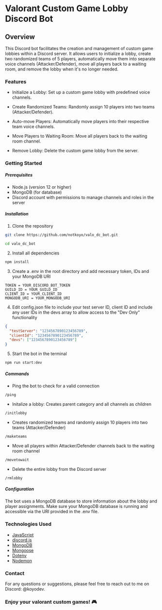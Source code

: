 # Valorant Custom Game Lobby Discord Bot

## Overview

This Discord bot facilitates the creation and management of custom game lobbies within a Discord server. It allows users to initialize a lobby, create two randomized teams of 5 players, automatically move them into separate voice channels (Attacker/Defender), move all players back to a waiting room, and remove the lobby when it's no longer needed.

### Features

- Initialize a Lobby: Set up a custom game lobby with predefined voice channels.

- Create Randomized Teams: Randomly assign 10 players into two teams (Attacker/Defender).

- Auto-move Players: Automatically move players into their respective team voice channels.

- Move Players to Waiting Room: Move all players back to the waiting room channel.

- Remove Lobby: Delete the custom game lobby from the server.

### Getting Started

##### Prerequisites

- Node.js (version 12 or higher)
- MongoDB (for database)
- Discord account with permissions to manage channels and roles in the server

##### Installation

1. Clone the repository
```bash 
git clone https://github.com/notkoyo/valo_dc_bot.git

cd valo_dc_bot
```

2. Install all dependencies
```bash 
npm install
```

3. Create a .env in the root directory and add necessary token, IDs and your MongoDB URI
```env 
TOKEN = YOUR_DISCORD_BOT_TOKEN
GUILD_ID = YOUR_GUILD_ID
CLIENT_ID = YOUR_CLIENT_ID
MONGODB_URI = YOUR_MONGODB_URI
```

4. Edit config.json file to include your test server ID, client ID and include any user IDs in the devs array to allow access to the "Dev Only" functionality
```json
{
  "testServer": "1234567890123456789",
  "clientId": "1234567890123456789",
  "devs": ["1234567890123456789"]
}
```

5. Start the bot in the terminal
```bash
npm run start:dev
```

##### Commands

- Ping the bot to check for a valid connection
```diff
/ping
```

- Initalize a lobby: Creates parent category and all channels as children
```diff
/initlobby
```

- Creates randomized teams and randomly assign 10 players into two teams (Attacker/Defender)
```diff
/maketeams
```

- Move all players within Attacker/Defender channels back to the waiting room channel
```diff
/movetowait
```

- Delete the entire lobby from the Discord server
```diff
/rmlobby
```

##### Configuration

The bot uses a MongoDB database to store information about the lobby and player assignments. Make sure your MongoDB database is running and accessible via the URI provided in the .env file.

### Technologies Used
- [JavaScript](https://developer.mozilla.org/en-US/docs/Web/JavaScript)
- [discord.js](https://discord.js.org)
- [MongoDB](https://mongodb.com)
- [Mongoose](https://mongoosejs.com)
- [Dotenv](https://dotenv.org)
- [Nodemon](https://nodemon.io/)

### Contact
For any questions or suggestions, please feel free to reach out to me on Discord: @koyodev.

### Enjoy your valorant custom games! 🎮